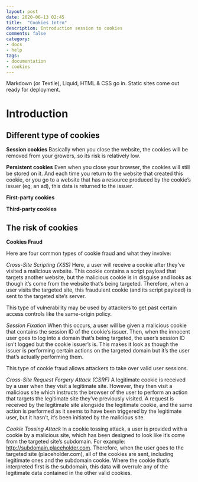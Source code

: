 ```yaml
---
layout: post
date: 2020-06-13 02:45
title:  "Cookies Intro"
description: Introduction session to cookies
comments: false
category: 
- docs
- help
tags:
- documentation
- cookies
---
```


Markdown (or Textile), Liquid, HTML & CSS go in. Static sites come out ready for deployment.

# Introduction

## Different type of cookies

**Session cookies**
Basically when you close the website, the cookies will be removed from your growers, so its risk is relatively low.

**Persistent cookies**
Even when you close your browser, the cookies will still be stored on it. And each time you return to the website that created this cookie, or you go to a website that has a resource produced by the cookie’s issuer (eg, an ad), this data is returned to the issuer.

<!--more-->	
**First-party cookies**


**Third-party cookies**

## The risk of cookies

**Cookies Fraud**

Here are four common types of cookie fraud and what they involve:

*Cross-Site Scripting (XSS)*
Here, a user will receive a cookie after they’ve visited a malicious website. This cookie contains a script payload that targets another website, but the malicious cookie is in disguise and looks as though it’s come from the website that’s being targeted. Therefore, when a user visits the targeted site, this fraudulent cookie (and its script payload) is sent to the targeted site’s server.

This type of vulnerability may be used by attackers to get past certain access controls like the same-origin policy.

*Session Fixation*
When this occurs, a user will be given a malicious cookie that contains the session ID of the cookie’s issuer. Then, when the innocent user goes to log into a domain that’s being targeted, the user’s session ID isn’t logged but the cookie issuer’s is. This makes it look as though the issuer is performing certain actions on the targeted domain but it’s the user that’s actually performing them.

This type of cookie fraud allows attackers to take over valid user sessions.

*Cross-Site Request Forgery Attack (CSRF)*
A legitimate cookie is received by a user when they visit a legitimate site. However, they then visit a malicious site which instructs the browser of the user to perform an action that targets the legitimate site they’ve previously visited. A request is received by the legitimate site alongside the legitimate cookie, and the same action is performed as it seems to have been triggered by the legitimate user, but it hasn’t, it’s been initiated by the malicious site.

*Cookie Tossing Attack*
In a cookie tossing attack, a user is provided with a cookie by a malicious site, which has been designed to look like it’s come from the targeted site’s subdomain. For example: http://subdomain.placeholder.com. Therefore, when the user goes to the targeted site (placeholder.com), all of the cookies are sent, including legitimate ones and the subdomain cookie. Where the cookie that’s interpreted first is the subdomain, this data will overrule any of the legitimate data contained in the other valid cookies.

